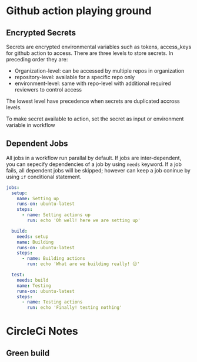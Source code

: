 # Github action playing ground

## Encrypted Secrets
Secrets are encrypted environmental variables such as tokens, access_keys for
github action to access. There are three levels to store secrets. In preceding order they are:
- Organization-level: can be accessed by multiple repos in organization
- repository-level: available for a specific repo only
- environment-level: same with repo-level with additional required reviewers to control access 

The lowest level have precedence when secrets are duplicated accross levels.

To make secret available to action, set the secret as input or environment variable in workflow

## Dependent Jobs 
All jobs in a workflow run parallal by default. If jobs are inter-dependent, you can sepecify
dependencies of a job by using `needs` keyword. If a job fails, all dependent jobs will be 
skipped; however can keep a job coninue by using `if` conditional statement.

```yml
jobs:
  setup:
    name: Setting up
    runs-on: ubuntu-latest
    steps:
      - name: Setting actions up
        run: echo 'Oh well! here we are setting up'

  build:
    needs: setup
    name: Building
    runs-on: ubuntu-latest
    steps:
      - name: Building actions
        run: echo 'What are we building really! 😕'

  test:
    needs: build
    name: Testing
    runs-on: ubuntu-latest
    steps:
      - name: Testing actions
        run: echo 'Finally! testing nothing'
```


# CircleCi Notes

## Green build

